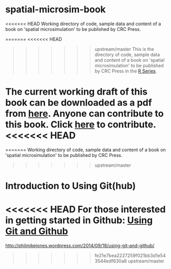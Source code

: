 spatial-microsim-book
=====================

<<<<<<< HEAD
Working directory of code, sample data and content of a book on 'spatial microsimulation' to be published by CRC Press.

=======
<<<<<<< HEAD
>>>>>>> upstream/master
This is the directory of code, sample data and content of a book on
'spatial microsimulation' to be published by CRC Press in the
[R Series](http://www.crcpress.com/browse/series/crctherser).

The current working draft of this book can be downloaded
as a pdf from
[here](https://www.dropbox.com/s/ffnrl2ofv18rm3n/book-cambridge.pdf?dl=0).
Anyone can contribute to this book. Click [here](https://github.com/Robinlovelace/spatial-microsim-book/edit/master/book-cambridge.Rmd) to contribute.
<<<<<<< HEAD
=======
=======
Working directory of code, sample data and content of a book on 'spatial microsimulation' to be published by CRC Press.
>>>>>>> upstream/master

Introduction to Using Git(hub)
==============================

<<<<<<< HEAD
For those interested in getting started in Github: [Using Git and Github](http://philmikejones.wordpress.com/2014/09/18/using-git-and-github/)
=======
http://philmikejones.wordpress.com/2014/09/18/using-git-and-github/
>>>>>>> fe21e7bea2227259f021bb3d1e543544edf630a8
>>>>>>> upstream/master
